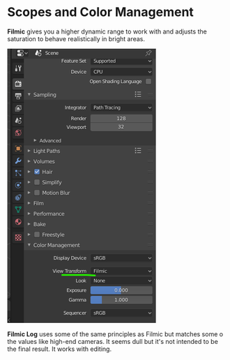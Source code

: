 # Scopes and Color Management

**Filmic** gives you a higher dynamic range to work with and adjusts the saturation to behave realistically in bright areas.

![](<../../../.gitbook/assets/image (142).png>)

**Filmic Log** uses some of the same principles as Filmic but matches some o the values like high-end cameras. It seems dull but it's not intended to be the final result. It works with editing.
